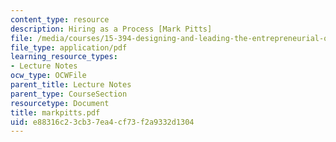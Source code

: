 ```yaml
---
content_type: resource
description: Hiring as a Process [Mark Pitts]
file: /media/courses/15-394-designing-and-leading-the-entrepreneurial-organization-spring-2003/e88316c23cb37ea4cf73f2a9332d1304_markpitts.pdf
file_type: application/pdf
learning_resource_types:
- Lecture Notes
ocw_type: OCWFile
parent_title: Lecture Notes
parent_type: CourseSection
resourcetype: Document
title: markpitts.pdf
uid: e88316c2-3cb3-7ea4-cf73-f2a9332d1304
---
```

